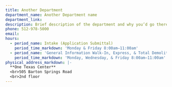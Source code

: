```yaml
---
title: Another Department
department_name: Another Department name
department_link:
description: Brief description of the department and why you’d go there. Maecenas faucibus mollis interdum. Vivamus sagittis lacus vel augue laoreet rutrum faucibus dolor auctor.
phone: 512-978-5000
email:
hours:
  - period_name: Intake (Application Submittal)
    period_time_markdown: 'Monday & Friday 8:00am–11:00am'
  - period_name: 'General Information Walk-In, Express, & Total Demolition'
    period_time_markdown: 'Monday, Wednesday, & Friday 8:00am–11:00am'
physical_address_markdown: |-
  **One Texas Center**
  <br>505 Barton Springs Road
  <br>2nd floor
---
```



